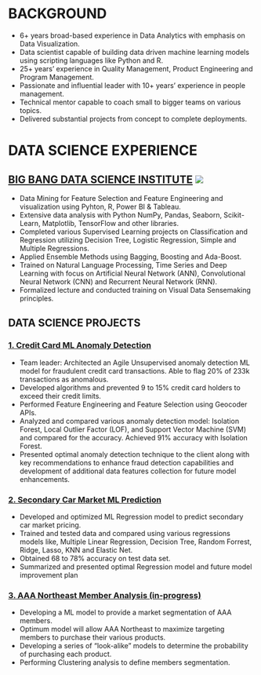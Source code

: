 
# BACKGROUND
*	6+ years broad-based experience in Data Analytics with emphasis on Data Visualization.
*	Data scientist capable of building data driven machine learning models using scripting languages like Python and R.
*	25+ years’ experience in Quality Management, Product Engineering and Program Management.
*	Passionate and influential leader with 10+ years’ experience in people management.
*	Technical mentor capable to coach small to bigger teams on various topics.
*	Delivered substantial projects from concept to complete deployments.

# DATA SCIENCE EXPERIENCE 
## [BIG BANG DATA SCIENCE INSTITUTE](https://www.bigbang-datascience.com/) ![](https://github.com/naveedk786/Naveed_Khan_Portfolio/blob/main/Images/BBDS%20Logo.JPG)
*  Data Mining for Feature Selection and Feature Engineering and visualization using Pyhton, R, Power BI & Tableau.
*  Extensive data analysis with Python NumPy, Pandas, Seaborn, Scikit-Learn, Matplotlib, TensorFlow and other libraries. 
*  Completed various Supervised Learning projects on Classification and Regression utilizing Decision Tree, Logistic Regression, Simple and Multiple Regressions.
*  Applied Ensemble Methods using Bagging, Boosting and Ada-Boost.
*  Trained on Natural Language Processing, Time Series and Deep Learning with focus on Artificial Neural Network (ANN), Convolutional Neural Network (CNN) and Recurrent Neural Network (RNN).
*  Formalized lecture and conducted training on Visual Data Sensemaking principles.

## DATA SCIENCE PROJECTS

###  [1. Credit Card ML Anomaly Detection](https://github.com/naveedk786/Credit-Card-Anomaly-Detection)
*  Team leader: Architected an Agile Unsupervised anomaly detection ML model for fraudulent credit card transactions. Able to flag 20% of 233k transactions as anomalous. 
*  Developed algorithms and prevented 9 to 15% credit card holders to exceed their credit limits.
*  Performed Feature Engineering and Feature Selection using Geocoder APIs.
*  Analyzed and compared various anomaly detection model: Isolation Forest, Local Outlier Factor (LOF), and Support Vector Machine (SVM) and compared for the accuracy. Achieved 91% accuracy with Isolation Forest.
*  Presented optimal anomaly detection technique to the client along with key recommendations to enhance fraud detection capabilities and development of additional data features collection for future model enhancements.

###  [2. Secondary Car Market ML Prediction](https://github.com/naveedk786/Secondardy-Car-Market-Analysis)
*	 Developed and optimized ML Regression model to predict secondary car market pricing.
*  Trained and tested data and compared using various regressions models like, Multiple Linear Regression, Decision Tree, Random Forrest, Ridge, Lasso, KNN and Elastic Net.
*  Obtained 68 to 78% accuracy on test data set.
*  Summarized and presented optimal Regression model and future model improvement plan


###  [3. AAA Northeast Member Analysis (in-progress)](https://github.com/naveedk786/AAA-Northeast-Member-Analysis)
*	 Developing a ML model to provide a market segmentation of AAA members.
*	 Optimum model will allow AAA Northeast to maximize targeting members to purchase their various products.
*	 Developing a series of “look-alike” models to determine the probability of purchasing each product.  
*	 Performing Clustering analysis to define members segmentation.
